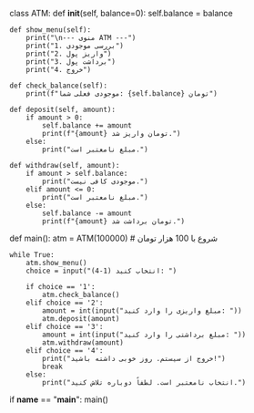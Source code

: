 class ATM:
    def __init__(self, balance=0):
        self.balance = balance

    def show_menu(self):
        print("\n--- منوی ATM ---")
        print("1. بررسی موجودی")
        print("2. واریز پول")
        print("3. برداشت پول")
        print("4. خروج")

    def check_balance(self):
        print(f"موجودی فعلی شما: {self.balance} تومان")

    def deposit(self, amount):
        if amount > 0:
            self.balance += amount
            print(f"{amount} تومان واریز شد.")
        else:
            print("مبلغ نامعتبر است.")

    def withdraw(self, amount):
        if amount > self.balance:
            print("موجودی کافی نیست.")
        elif amount <= 0:
            print("مبلغ نامعتبر است.")
        else:
            self.balance -= amount
            print(f"{amount} تومان برداشت شد.")

def main():
    atm = ATM(100000)  # شروع با 100 هزار تومان

    while True:
        atm.show_menu()
        choice = input("انتخاب کنید (1-4): ")

        if choice == '1':
            atm.check_balance()
        elif choice == '2':
            amount = int(input("مبلغ واریزی را وارد کنید: "))
            atm.deposit(amount)
        elif choice == '3':
            amount = int(input("مبلغ برداشتی را وارد کنید: "))
            atm.withdraw(amount)
        elif choice == '4':
            print("خروج از سیستم. روز خوبی داشته باشید!")
            break
        else:
            print("انتخاب نامعتبر است. لطفاً دوباره تلاش کنید.")

if __name__ == "__main__":
    main()
